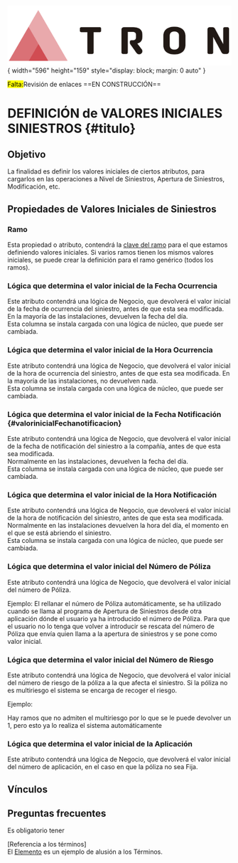 ![Imagen LOGO](./00-Imagen/logo-TRON.png){ width="596" height="159" style="display: block; margin: 0 auto" }

<mark>Falta:</mark>Revisión de enlaces
==EN CONSTRUCCIÓN== 
# DEFINICIÓN de VALORES INICIALES SINIESTROS {#titulo}

## **Objetivo**
La finalidad es definir los valores iniciales de ciertos atributos, para cargarlos en las operaciones a Nivel de Siniestros, Apertura de Siniestros, Modificación, etc.


## **Propiedades de Valores Iniciales de Siniestros**

### **Ramo**
Esta propiedad o atributo, contendrá la [clave del ramo][ramo] para el que estamos definiendo valores iniciales. Si varios ramos tienen los mismos valores iniciales, se puede crear la definición para el ramo genérico (todos los ramos).

[ramo]: <../../../../../../01-TRON/01-Documentacion/01-Modulos/01-Comunes/01-Definicion/04-Estructura-Producto/DEFINICION-Ramo-Tecnico.md#titulo>

### **Lógica que determina el valor inicial de la Fecha Ocurrencia**  
Este atributo contendrá una lógica de Negocio, que devolverá el valor inicial de la fecha de ocurrencia del siniestro, antes de que esta sea modificada.   
En la mayoría de las instalaciones, devuelven la fecha del día.  
Esta columna se instala cargada con una lógica de núcleo, que puede ser cambiada.

### **Lógica que determina el valor inicial de la Hora Ocurrencia** 
Este atributo contendrá una lógica de Negocio, que devolverá el valor inicial de la hora de ocurrencia del siniestro, antes de que esta sea modificada. En la mayoría de las instalaciones, no devuelven nada.   
Esta columna se instala cargada con una lógica de núcleo, que puede ser cambiada.   

### **Lógica que determina el valor inicial de la Fecha Notificación** {#valorinicialFechanotificacion}
  
Este atributo contendrá una lógica de Negocio, que devolverá el valor inicial de la fecha de notificación del siniestro a la compañía, antes de que esta sea modificada.   
Normalmente en las instalaciones, devuelven la fecha del día.  
Esta columna se instala cargada con una lógica de núcleo, que puede ser cambiada.

### **Lógica que determina el valor inicial de la Hora Notificación**  
Este atributo contendrá una lógica de Negocio, que devolverá el valor inicial de la hora de notificación del siniestro, antes de que esta sea modificada.    
Normalmente en las instalaciones devuelven la hora del día, el momento en el que se está abriendo el siniestro.  
Esta columna se instala cargada con una lógica de núcleo, que puede ser cambiada.

### **Lógica que determina el valor inicial del Número de Póliza**
Este atributo contendrá una lógica de Negocio, que devolverá el valor inicial del número de Póliza.   

Ejemplo:
El rellanar el número de Póliza automáticamente, se ha utilizado cuando se llama al programa de Apertura de Siniestros desde otra aplicación dónde el usuario ya ha introducido el número de Póliza. Para que el usuario no lo tenga que volver a introducir se rescata del número de Póliza que envía quien llama a la apertura de siniestros y se pone como valor inicial. 

### **Lógica que determina el valor inicial del Número de Riesgo**
Este atributo contendrá una lógica de Negocio, que devolverá el valor inicial del número de riesgo de la póliza a la que afecta el siniestro.
Si la póliza no es multiriesgo el sistema se encarga de recoger el riesgo. 

Ejemplo:

Hay ramos que no admiten el multiriesgo por lo que se le puede devolver un 1, pero esto ya lo realiza el sistema automáticamente

### **Lógica que determina el valor inicial de la Aplicación**
Este atributo contendrá una lógica de Negocio, que devolverá el valor inicial del número de aplicación, en el caso en que la póliza no sea Fija.

## **Vínculos**


## **Preguntas frecuentes**
Es obligatorio tener 


[Referencia a los términos]  
El [Elemento] es un ejemplo de alusión a los Términos.
 
[Elemento]: <../../../../../99-Terminos/TRON-Terminos.md#elemento>

